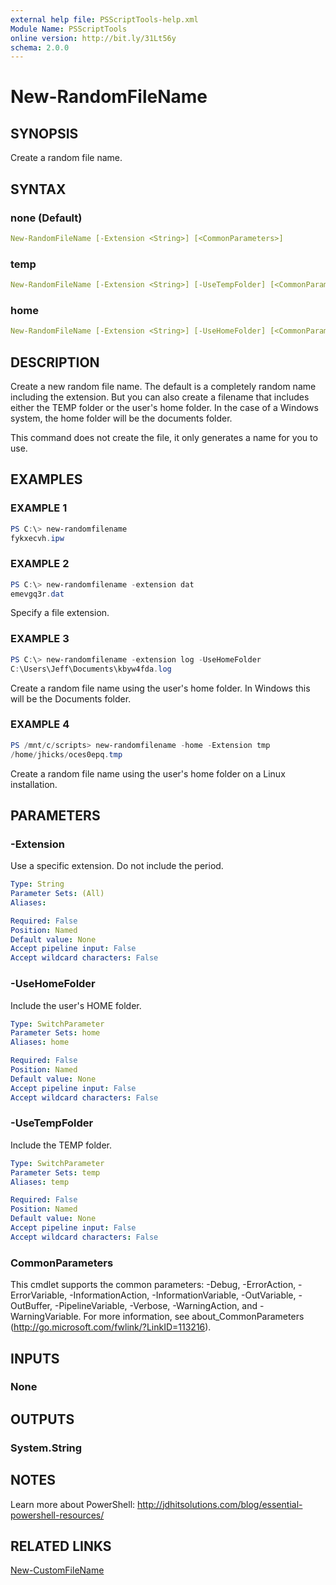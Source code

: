 ```yaml
---
external help file: PSScriptTools-help.xml
Module Name: PSScriptTools
online version: http://bit.ly/31Lt56y
schema: 2.0.0
---
```


# New-RandomFileName

## SYNOPSIS

Create a random file name.

## SYNTAX

### none (Default)

```yaml
New-RandomFileName [-Extension <String>] [<CommonParameters>]
```

### temp

```yaml
New-RandomFileName [-Extension <String>] [-UseTempFolder] [<CommonParameters>]
```

### home

```yaml
New-RandomFileName [-Extension <String>] [-UseHomeFolder] [<CommonParameters>]
```

## DESCRIPTION

Create a new random file name. The default is a completely random name including the extension. But you can also create a filename that includes either the TEMP folder or the user's home folder. In the case of a Windows system, the home folder will be the documents folder.

This command does not create the file, it only generates a name for you to use.

## EXAMPLES

### EXAMPLE 1

```powershell
PS C:\> new-randomfilename
fykxecvh.ipw
```

### EXAMPLE 2

```powershell
PS C:\> new-randomfilename -extension dat
emevgq3r.dat
```

Specify a file extension.

### EXAMPLE 3

```powershell
PS C:\> new-randomfilename -extension log -UseHomeFolder
C:\Users\Jeff\Documents\kbyw4fda.log
```

Create a random file name using the user's home folder. In Windows this will be the Documents folder.

### EXAMPLE 4

```powershell
PS /mnt/c/scripts> new-randomfilename -home -Extension tmp
/home/jhicks/oces0epq.tmp
```

Create a random file name using the user's home folder on a Linux installation.

## PARAMETERS

### -Extension

Use a specific extension. Do not include the period.

```yaml
Type: String
Parameter Sets: (All)
Aliases:

Required: False
Position: Named
Default value: None
Accept pipeline input: False
Accept wildcard characters: False
```

### -UseHomeFolder

Include the user's HOME folder.

```yaml
Type: SwitchParameter
Parameter Sets: home
Aliases: home

Required: False
Position: Named
Default value: None
Accept pipeline input: False
Accept wildcard characters: False
```

### -UseTempFolder

Include the TEMP folder.

```yaml
Type: SwitchParameter
Parameter Sets: temp
Aliases: temp

Required: False
Position: Named
Default value: None
Accept pipeline input: False
Accept wildcard characters: False
```

### CommonParameters

This cmdlet supports the common parameters: -Debug, -ErrorAction, -ErrorVariable, -InformationAction, -InformationVariable, -OutVariable, -OutBuffer, -PipelineVariable, -Verbose, -WarningAction, and -WarningVariable. For more information, see about_CommonParameters (http://go.microsoft.com/fwlink/?LinkID=113216).

## INPUTS

### None

## OUTPUTS

### System.String

## NOTES

Learn more about PowerShell: http://jdhitsolutions.com/blog/essential-powershell-resources/

## RELATED LINKS

[New-CustomFileName](New-CustomFileName.md)

